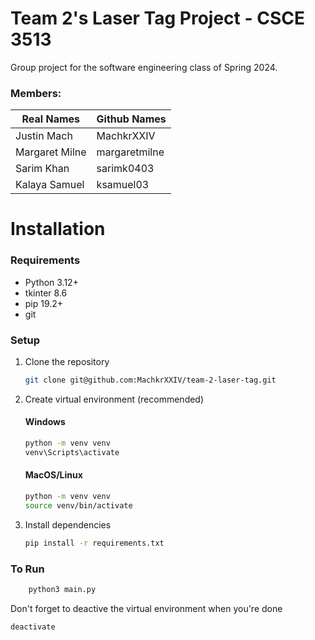 # Team 2's Laser Tag Project - CSCE 3513

Group project for the software engineering class of Spring 2024.

### Members:

| Real Names     | Github Names  |
| -------------- | ------------- |
| Justin Mach    | MachkrXXIV    |
| Margaret Milne | margaretmilne |
| Sarim Khan     | sarimk0403    |
| Kalaya Samuel  | ksamuel03     |

# Installation

### Requirements

- Python 3.12+
- tkinter 8.6
- pip 19.2+
- git

### Setup

1. Clone the repository

   ```bash
   git clone git@github.com:MachkrXXIV/team-2-laser-tag.git
   ```

2. Create virtual environment (recommended)

   #### Windows

   ```bash
   python -m venv venv
   venv\Scripts\activate
   ```

   #### MacOS/Linux

   ```bash
   python -m venv venv
   source venv/bin/activate
   ```

3. Install dependencies
   ```bash
   pip install -r requirements.txt
   ```

### To Run

```bash
    python3 main.py
```

Don't forget to deactive the virtual environment when you're done

```bash
deactivate
```
